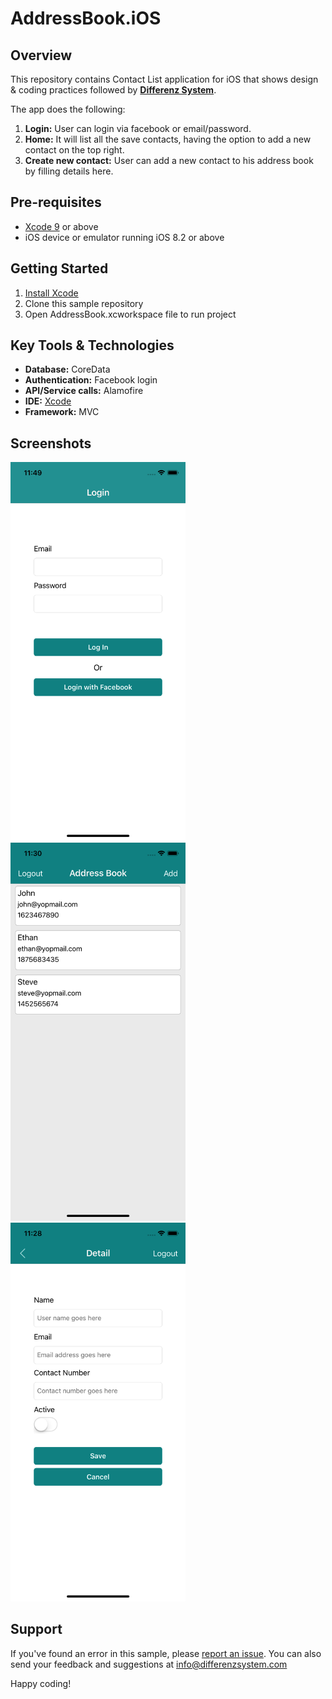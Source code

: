 # AddressBook.iOS

## Overview
This repository contains Contact List application for iOS that shows design & coding practices followed by **[Differenz System](http://www.differenzsystem.com/)**.

The app does the following:
1. **Login:** User can login via facebook or email/password. 
2. **Home:** It will list all the save contacts, having the option to add a new contact on the top right.
3. **Create new contact:** User can add a new contact to his address book by filling details here.

## Pre-requisites
- [Xcode 9](https://developer.apple.com/library/content/releasenotes/DeveloperTools/RN-Xcode/Chapters/Introduction.html#//apple_ref/doc/uid/TP40001051-CH1-SW936) or above
- iOS device or emulator running iOS 8.2 or above

## Getting Started
1. [Install Xcode](https://developer.apple.com/xcode/)
2. Clone this sample repository
3. Open AddressBook.xcworkspace file to run project

## Key Tools & Technologies
- **Database:** CoreData
- **Authentication:** Facebook login
- **API/Service calls:** Alamofire
- **IDE:** [Xcode](https://developer.apple.com/xcode/)
- **Framework:** MVC

## Screenshots
<img src="https://github.com/differenz-system/AddressBook.iOS/blob/master/ScreenShots/login.png" width="280"> <img src="https://github.com/differenz-system/AddressBook.iOS/blob/master/ScreenShots/list.png" width="280"> <img src="https://github.com/differenz-system/AddressBook.iOS/blob/master/ScreenShots/detail.png" width="280"> 

## Support
If you've found an error in this sample, please [report an issue](https://github.com/differenz-system/AddressBook.Android/issues/new). You can also send your feedback and suggestions at info@differenzsystem.com

Happy coding!
